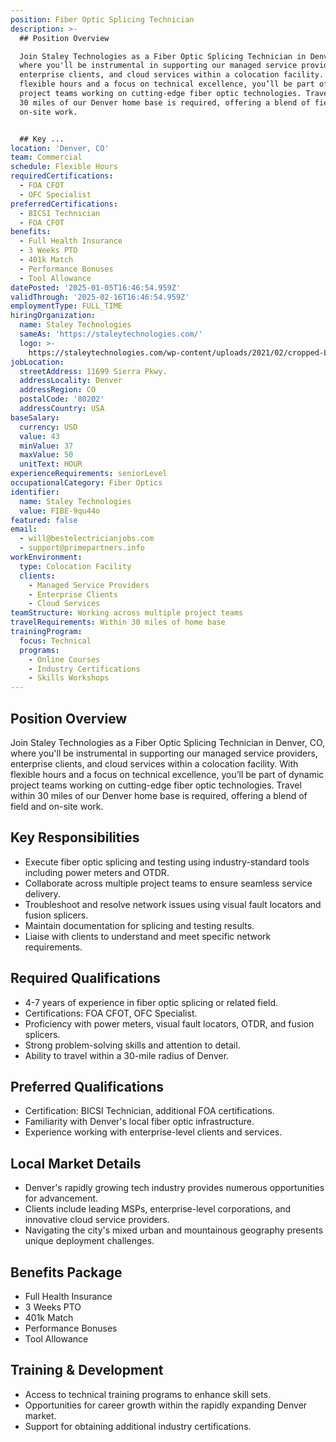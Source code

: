 ```yaml
---
position: Fiber Optic Splicing Technician
description: >-
  ## Position Overview

  Join Staley Technologies as a Fiber Optic Splicing Technician in Denver, CO,
  where you'll be instrumental in supporting our managed service providers,
  enterprise clients, and cloud services within a colocation facility. With
  flexible hours and a focus on technical excellence, you’ll be part of dynamic
  project teams working on cutting-edge fiber optic technologies. Travel within
  30 miles of our Denver home base is required, offering a blend of field and
  on-site work.


  ## Key ...
location: 'Denver, CO'
team: Commercial
schedule: Flexible Hours
requiredCertifications:
  - FOA CFOT
  - OFC Specialist
preferredCertifications:
  - BICSI Technician
  - FOA CFOT
benefits:
  - Full Health Insurance
  - 3 Weeks PTO
  - 401k Match
  - Performance Bonuses
  - Tool Allowance
datePosted: '2025-01-05T16:46:54.959Z'
validThrough: '2025-02-16T16:46:54.959Z'
employmentType: FULL_TIME
hiringOrganization:
  name: Staley Technologies
  sameAs: 'https://staleytechnologies.com/'
  logo: >-
    https://staleytechnologies.com/wp-content/uploads/2021/02/cropped-Logo_StaleyTechnologies.png
jobLocation:
  streetAddress: 11699 Sierra Pkwy.
  addressLocality: Denver
  addressRegion: CO
  postalCode: '80202'
  addressCountry: USA
baseSalary:
  currency: USD
  value: 43
  minValue: 37
  maxValue: 50
  unitText: HOUR
experienceRequirements: seniorLevel
occupationalCategory: Fiber Optics
identifier:
  name: Staley Technologies
  value: FIBE-9qu44o
featured: false
email:
  - will@bestelectricianjobs.com
  - support@primepartners.info
workEnvironment:
  type: Colocation Facility
  clients:
    - Managed Service Providers
    - Enterprise Clients
    - Cloud Services
teamStructure: Working across multiple project teams
travelRequirements: Within 30 miles of home base
trainingProgram:
  focus: Technical
  programs:
    - Online Courses
    - Industry Certifications
    - Skills Workshops
---
```




## Position Overview
Join Staley Technologies as a Fiber Optic Splicing Technician in Denver, CO, where you'll be instrumental in supporting our managed service providers, enterprise clients, and cloud services within a colocation facility. With flexible hours and a focus on technical excellence, you’ll be part of dynamic project teams working on cutting-edge fiber optic technologies. Travel within 30 miles of our Denver home base is required, offering a blend of field and on-site work.

## Key Responsibilities
- Execute fiber optic splicing and testing using industry-standard tools including power meters and OTDR.
- Collaborate across multiple project teams to ensure seamless service delivery.
- Troubleshoot and resolve network issues using visual fault locators and fusion splicers.
- Maintain documentation for splicing and testing results.
- Liaise with clients to understand and meet specific network requirements.

## Required Qualifications
- 4-7 years of experience in fiber optic splicing or related field.
- Certifications: FOA CFOT, OFC Specialist.
- Proficiency with power meters, visual fault locators, OTDR, and fusion splicers.
- Strong problem-solving skills and attention to detail.
- Ability to travel within a 30-mile radius of Denver.

## Preferred Qualifications
- Certification: BICSI Technician, additional FOA certifications.
- Familiarity with Denver's local fiber optic infrastructure.
- Experience working with enterprise-level clients and services.

## Local Market Details
- Denver's rapidly growing tech industry provides numerous opportunities for advancement.
- Clients include leading MSPs, enterprise-level corporations, and innovative cloud service providers.
- Navigating the city's mixed urban and mountainous geography presents unique deployment challenges.

## Benefits Package
- Full Health Insurance
- 3 Weeks PTO
- 401k Match
- Performance Bonuses
- Tool Allowance

## Training & Development
- Access to technical training programs to enhance skill sets.
- Opportunities for career growth within the rapidly expanding Denver market.
- Support for obtaining additional industry certifications.
